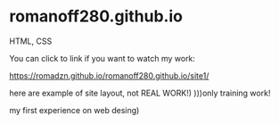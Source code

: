 # romanoff280.github.io

HTML, CSS

You can click to link if you want to watch my work:

https://romadzn.github.io/romanoff280.github.io/site1/


here are example of site layout, not REAL WORK!)
)))only training work!

my first experience on web desing)
